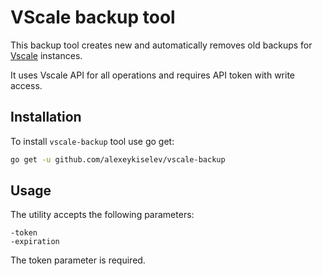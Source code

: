 # VScale backup tool

This backup tool creates new and automatically removes old backups for [Vscale](https://vscale.io) instances.

It uses Vscale API for all operations and requires API token with write access.

## Installation
To install `vscale-backup` tool use go get:
```bash
go get -u github.com/alexeykiselev/vscale-backup
```

## Usage

The utility accepts the following parameters:

```
-token
-expiration 
```

The token parameter is required.
